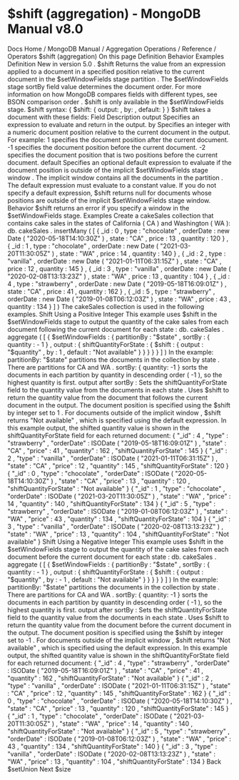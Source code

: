 # $shift (aggregation) - MongoDB Manual v8.0


Docs Home / MongoDB Manual / Aggregation Operations / Reference / Operators $shift (aggregation) On this page Definition Behavior Examples Definition New in version 5.0 . $shift Returns the value from an expression applied to a document in a specified position relative to the current
document in the $setWindowFields stage partition . The $setWindowFields stage sortBy field value determines the document order. For
more information on how MongoDB compares fields with different types,
see BSON comparison order . $shift is only available in the $setWindowFields stage. $shift syntax: { $shift: { output: <output expression>, by: <integer>, default: <default expression> } } $shift takes a document with these fields: Field Description output Specifies an expression to
evaluate and return in the output. by Specifies an integer with a numeric document position
relative to the current document in the output. For example: 1 specifies the document position after the current
document. -1 specifies the document position before the current
document. -2 specifies the document position that is two
positions before the current document. default Specifies an optional default expression to evaluate if the document position
is outside of the implicit $setWindowFields stage window . The implicit window
contains all the documents in the partition . The default expression must evaluate to a
constant value. If you do not specify a default expression, $shift returns null for documents whose
positions are outside of the implicit $setWindowFields stage window. Behavior $shift returns an error if you specify a window in the $setWindowFields stage. Examples Create a cakeSales collection that contains cake sales in the states
of California ( CA ) and Washington ( WA ): db. cakeSales . insertMany ( [ { _id : 0 , type : "chocolate" , orderDate : new Date ( "2020-05-18T14:10:30Z" ) , state : "CA" , price : 13 , quantity : 120 } , { _id : 1 , type : "chocolate" , orderDate : new Date ( "2021-03-20T11:30:05Z" ) , state : "WA" , price : 14 , quantity : 140 } , { _id : 2 , type : "vanilla" , orderDate : new Date ( "2021-01-11T06:31:15Z" ) , state : "CA" , price : 12 , quantity : 145 } , { _id : 3 , type : "vanilla" , orderDate : new Date ( "2020-02-08T13:13:23Z" ) , state : "WA" , price : 13 , quantity : 104 } , { _id : 4 , type : "strawberry" , orderDate : new Date ( "2019-05-18T16:09:01Z" ) , state : "CA" , price : 41 , quantity : 162 } , { _id : 5 , type : "strawberry" , orderDate : new Date ( "2019-01-08T06:12:03Z" ) , state : "WA" , price : 43 , quantity : 134 } ] ) The cakeSales collection is used in the following examples. Shift Using a Positive Integer This example uses $shift in the $setWindowFields stage to output the quantity of the cake sales from each document
following the current document for each state : db. cakeSales . aggregate ( [ { $setWindowFields : { partitionBy : "$state" , sortBy : { quantity : - 1 } , output : { shiftQuantityForState : { $shift : { output : "$quantity" , by : 1 , default : "Not available" } } } } } ] ) In the example: partitionBy: "$state" partitions the documents in the collection by state . There are partitions for CA and WA . sortBy: { quantity: -1 } sorts the documents in each partition by quantity in descending order ( -1 ), so the highest quantity is first. output after sortBy : Sets the shiftQuantityForState field to the quantity value from the documents in each state . Uses $shift to return the quantity value
from the document that follows the current document in the output. The document position is specified using the $shift by integer set to 1 . For documents outside of the implicit window , $shift returns "Not available" , which is specified using the default expression. In this example output, the shifted quantity value is shown in the shiftQuantityForState field for each returned document: { "_id" : 4 , "type" : "strawberry" , "orderDate" : ISODate ( "2019-05-18T16:09:01Z" ) , "state" : "CA" , "price" : 41 , "quantity" : 162 , "shiftQuantityForState" : 145 } { "_id" : 2 , "type" : "vanilla" , "orderDate" : ISODate ( "2021-01-11T06:31:15Z" ) , "state" : "CA" , "price" : 12 , "quantity" : 145 , "shiftQuantityForState" : 120 } { "_id" : 0 , "type" : "chocolate" , "orderDate" : ISODate ( "2020-05-18T14:10:30Z" ) , "state" : "CA" , "price" : 13 , "quantity" : 120 , "shiftQuantityForState" : "Not available" } { "_id" : 1 , "type" : "chocolate" , "orderDate" : ISODate ( "2021-03-20T11:30:05Z" ) , "state" : "WA" , "price" : 14 , "quantity" : 140 , "shiftQuantityForState" : 134 } { "_id" : 5 , "type" : "strawberry" , "orderDate" : ISODate ( "2019-01-08T06:12:03Z" ) , "state" : "WA" , "price" : 43 , "quantity" : 134 , "shiftQuantityForState" : 104 } { "_id" : 3 , "type" : "vanilla" , "orderDate" : ISODate ( "2020-02-08T13:13:23Z" ) , "state" : "WA" , "price" : 13 , "quantity" : 104 , "shiftQuantityForState" : "Not available" } Shift Using a Negative Integer This example uses $shift in the $setWindowFields stage to output the quantity of the cake sales from each document
before the current document for each state : db. cakeSales . aggregate ( [ { $setWindowFields : { partitionBy : "$state" , sortBy : { quantity : - 1 } , output : { shiftQuantityForState : { $shift : { output : "$quantity" , by : - 1 , default : "Not available" } } } } } ] ) In the example: partitionBy: "$state" partitions the documents in the collection by state . There are partitions for CA and WA . sortBy: { quantity: -1 } sorts the documents in each partition by quantity in descending order ( -1 ), so the highest quantity is first. output after sortBy : Sets the shiftQuantityForState field to the quantity value from the documents in each state . Uses $shift to return the quantity value
from the document before the current document in the output. The document position is specified using the $shift by integer set to -1 . For documents outside of the implicit window , $shift returns "Not available" , which is specified using the default expression. In this example output, the shifted quantity value is shown in the shiftQuantityForState field for each returned document: { "_id" : 4 , "type" : "strawberry" , "orderDate" : ISODate ( "2019-05-18T16:09:01Z" ) , "state" : "CA" , "price" : 41 , "quantity" : 162 , "shiftQuantityForState" : "Not available" } { "_id" : 2 , "type" : "vanilla" , "orderDate" : ISODate ( "2021-01-11T06:31:15Z" ) , "state" : "CA" , "price" : 12 , "quantity" : 145 , "shiftQuantityForState" : 162 } { "_id" : 0 , "type" : "chocolate" , "orderDate" : ISODate ( "2020-05-18T14:10:30Z" ) , "state" : "CA" , "price" : 13 , "quantity" : 120 , "shiftQuantityForState" : 145 } { "_id" : 1 , "type" : "chocolate" , "orderDate" : ISODate ( "2021-03-20T11:30:05Z" ) , "state" : "WA" , "price" : 14 , "quantity" : 140 , "shiftQuantityForState" : "Not available" } { "_id" : 5 , "type" : "strawberry" , "orderDate" : ISODate ( "2019-01-08T06:12:03Z" ) , "state" : "WA" , "price" : 43 , "quantity" : 134 , "shiftQuantityForState" : 140 } { "_id" : 3 , "type" : "vanilla" , "orderDate" : ISODate ( "2020-02-08T13:13:23Z" ) , "state" : "WA" , "price" : 13 , "quantity" : 104 , "shiftQuantityForState" : 134 } Back $setUnion Next $size
